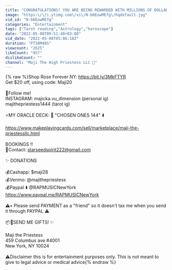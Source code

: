 ```yaml
---
title: "CONGRATULATIONS! YOU ARE BEING REWARDED WITH MILLIONS OF DOLLARS!💰ONCE IN A LIFETIME OPPORTUNITY!"
image: "https:\/\/i.ytimg.com\/vi\/N-b6EowMEfg\/hqdefault.jpg"
vid_id: "N-b6EowMEfg"
categories: "Entertainment"
tags: ["Tarot reading","Astrology","horoscope"]
date: "2022-05-08T09:51:48+03:00"
vid_date: "2022-05-08T05:06:18Z"
duration: "PT38M48S"
viewcount: "2625"
likeCount: "957"
dislikeCount: ""
channel: "Maji The High Priestess LLC 🧿"
---
```

{% raw %}Shop Rose Forever NY: <a rel="nofollow" target="blank" href="https://bit.ly/3MkFTYR">https://bit.ly/3MkFTYR</a><br />Get $20 off, using code: Maji20<br /><br />📸Follow me!  <br />INSTAGRAM: majicka.vu_dimension (personal ig)<br />                          majithepriestess1444 (tarot ig)<br /><br />⭐MY ORACLE DECK: 👼 &quot;CHOSEN ONES 144&quot; ⬇️<br /><br /><a rel="nofollow" target="blank" href="https://www.makeplayingcards.com/sell/marketplace/maji-the-priestessllc.html">https://www.makeplayingcards.com/sell/marketplace/maji-the-priestessllc.html</a><br /><br />BOOKINGS !! <br />💌Contact: starseedspirit222@gmail.com<br /><br />✨ DONATIONS <br /><br />💰Cashapp: $maji28<br />💰Venmo: @majithepriestess<br />💰Paypal ⬇️ @RAPMUSICNewYork<br /><a rel="nofollow" target="blank" href="https://www.paypal.me/RAPMUSICNewYork">https://www.paypal.me/RAPMUSICNewYork</a><br /><br />⚠️• Please send PAYMENT as a &quot;friend&quot; so it doesn't tax me when you send it through PAYPAL ⚠️<br /><br /> 📦🎁SEND ME GIFTS! ✨<br /> <br />Maji the Priestess<br />459 Columbus ave #4001<br />New York, NY 10024<br /><br />⚠️Disclaimer this is for entertainment purposes only. This is not meant to give to legal advice or medical advice{% endraw %}
